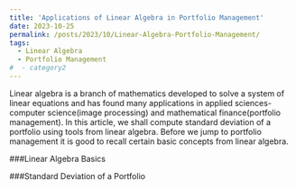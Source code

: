 ```yaml
---
title: 'Applications of Linear Algebra in Portfolio Management'
date: 2023-10-25
permalink: /posts/2023/10/Linear-Algebra-Portfolio-Management/
tags:
  - Linear Algebra
  - Portfolio Management
#  - category2
---
```


<script
  src="https://cdn.mathjax.org/mathjax/latest/MathJax.js?config=TeX-AMS-MML_HTMLorMML"
  type="text/javascript">
</script>

Linear algebra is a branch of mathematics developed to solve a system of linear equations and has found many applications in applied sciences- computer science(image processing) and mathematical finance(portfolio management).  In this article, we shall compute standard deviation of a portfolio using tools from linear algebra. Before we jump to portfolio management it is good to recall certain basic concepts from linear algebra.

###Linear Algebra Basics


###Standard Deviation of a Portfolio
